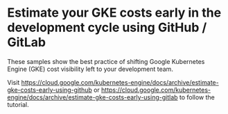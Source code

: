 # Estimate your GKE costs early in the development cycle using GitHub / GitLab

These samples show the best practice of shifting Google Kubernetes Engine (GKE) cost visibility left to your development team.

Visit https://cloud.google.com/kubernetes-engine/docs/archive/estimate-gke-costs-early-using-github or https://cloud.google.com/kubernetes-engine/docs/archive/estimate-gke-costs-early-using-gitlab to follow the tutorial.